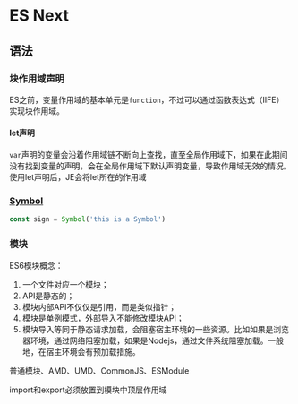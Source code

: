 # ES Next

## 语法

### 块作用域声明

ES之前，变量作用域的基本单元是`function`，不过可以通过函数表达式（IIFE）实现块作用域。

#### let声明
`var`声明的变量会沿着作用域链不断向上查找，直至全局作用域下，如果在此期间没有找到变量的声明，会在全局作用域下默认声明变量，导致作用域无效的情况。使用let声明后，JE会将let所在的作用域


### [Symbol](https://developer.mozilla.org/en-US/docs/Web/JavaScript/Reference/Global_Objects/Symbol)

```js
const sign = Symbol('this is a Symbol')
```

### 模块

ES6模块概念：
1. 一个文件对应一个模块；
2. API是静态的；
3. 模块内部API不仅仅是引用，而是类似指针；
4. 模块是单例模式，外部导入不能修改模块API；
5. 模块导入等同于静态请求加载，会阻塞宿主环境的一些资源。比如如果是浏览器环境，通过网络阻塞加载，如果是Nodejs，通过文件系统阻塞加载。一般地，在宿主环境会有预加载措施。

普通模块、AMD、UMD、CommonJS、ESModule

import和export必须放置到模块中顶层作用域